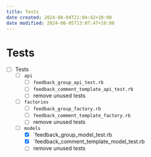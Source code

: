 ```yaml
---
title: Tests
date created: 2024-08-04T21:04:42+10:00
date modified: 2024-08-05T13:07:47+10:00
---
```


# Tests

- [ ] Tests
	- [ ] `api`
		- [ ] `feedback_group_api_test.rb`
		- [ ] `feedback_comment_template_api_test.rb`
		- [ ] remove unused tests
	- [ ] `factories`
		- [ ] `feedback_group_factory.rb`
		- [ ] `feedback_comment_template_factory.rb`
		- [ ] remove unused tests
	- [ ] `models`
		- [x] `feedback_group_model_test.rb
		- [x] `feedback_comment_template_model_test.rb
		- [ ] remove unused tests

